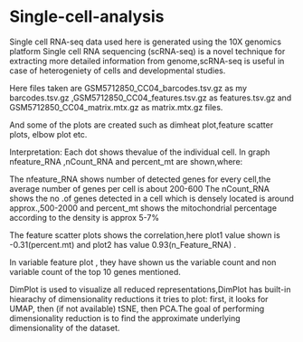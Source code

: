 # Single-cell-analysis
Single cell RNA-seq data used here is generated using the 10X genomics platform
Single cell RNA sequencing (scRNA-seq) is a novel technique for extracting more detailed information from genome,scRNA-seq is useful in case of heterogeniety of cells and developmental studies.

Here files taken are GSM5712850_CC04_barcodes.tsv.gz as my barcodes.tsv.gz ,GSM5712850_CC04_features.tsv.gz	as features.tsv.gz and 
GSM5712850_CC04_matrix.mtx.gz as matrix.mtx.gz files.

And some of the plots are created such as dimheat plot,feature scatter plots, elbow plot etc.

Interpretation: 
Each dot shows thevalue of the individual cell.
In graph nfeature_RNA ,nCount_RNA and percent_mt are shown,where:

The nfeature_RNA shows number of detected genes for every cell,the average number of genes per cell is about 200-600 
The nCount_RNA shows the no .of genes detected in a cell which is densely located is around approx.,500-2000 and percent_mt shows the mitochondrial percentage according to the density is approx 5-7%

The feature scatter plots shows the correlation,here plot1 value shown is -0.31(percent.mt) and plot2 has value 0.93(n_Feature_RNA) .

In variable feature plot , they have shown us the variable count and non variable count of the top 10 genes mentioned.

DimPlot is used to visualize all reduced representations,DimPlot has built-in hiearachy of dimensionality reductions it tries to plot: first, it looks for UMAP, then (if not available) tSNE, then PCA.The goal of performing dimensionality reduction is to find the approximate underlying dimensionality of the dataset.



